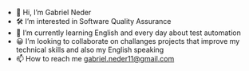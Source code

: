 - 👋 Hi, I’m Gabriel Neder
- 🛠 I’m interested in Software Quality Assurance
- 🚀 I’m currently learning English and every day about test automation
- 😀 I’m looking to collaborate on challanges projects that improve my technical skills and also my English speaking
- 📫 How to reach me gabriel.neder11@gmail.com
